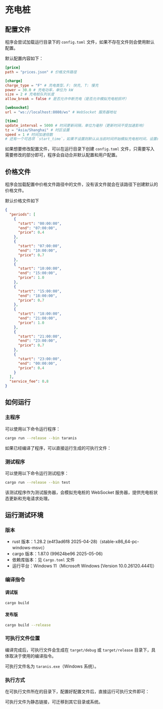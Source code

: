 # 充电桩

## 配置文件

程序会尝试加载运行目录下的 `config.toml` 文件，如果不存在文件则会使用默认配置。

默认配置内容如下：

```toml
[price]
path = "prices.json" # 价格文件路径

[charge]
charge_type = "F" # 充电类型，F: 快充, T: 慢充
power = 30.0 # 充电功率，单位为 kW
size = 2 # 充电桩队列长度
allow_break = false # 是否允许中断充电（是否允许模拟充电桩损坏）

[websocket]
url = "ws://localhost:8080/ws" # WebSocket 服务器地址

[time]
update_interval = 5000 # 时间更新间隔，单位为毫秒（更新时间不受加速影响）
tz = "Asia/Shanghai" # 时区设置
speed = 1 # 时间加速倍数
# 还有一个可选项 `start_time`，如果不设置则默认从当前时间开始模拟充电桩时间，设置格式为 UTC 格式
```

如果想要修改配置文件，可以在运行目录下创建 `config.toml` 文件，只需要写入需要修改的部分即可，程序会自动合并默认配置和用户配置。

## 价格文件

程序会加载配置中价格文件路径中的文件，没有该文件就会在该路径下创建默认的价格文件。

默认价格文件如下

```json
{
  "periods": [
    {
      "start": "00:00:00",
      "end": "07:00:00",
      "price": 0.4
    },
    {
      "start": "07:00:00",
      "end": "10:00:00",
      "price": 0.7
    },
    {
      "start": "10:00:00",
      "end": "15:00:00",
      "price": 1.0
    },
    {
      "start": "15:00:00",
      "end": "18:00:00",
      "price": 0.7
    },
    {
      "start": "18:00:00",
      "end": "21:00:00",
      "price": 1.0
    },
    {
      "start": "21:00:00",
      "end": "23:00:00",
      "price": 0.7
    },
    {
      "start": "23:00:00",
      "end": "00:00:00",
      "price": 0.4
    }
  ],
  "service_fee": 0.8
}
```

## 如何运行

### 主程序

可以使用以下命令运行程序：

```bash
cargo run --release --bin taranis
```

如果已经编译了程序，可以直接运行生成的可执行文件：

### 测试程序

可以使用以下命令运行测试程序：

```bash
cargo run --release --bin test
```

该测试程序作为测试服务器，会模拟充电桩的 WebSocket 服务器，提供充电桩状态更新和充电请求处理。

## 运行测试环境

### 版本

- rust 版本：1.28.2 (e4f3ad6f8 2025-04-28)（stable-x86_64-pc-windows-msvc）
- cargo 版本：1.87.0 (99624be96 2025-05-06)
- 依赖库版本：见 `Cargo.toml` 文件
- 运行平台：Windows 11（Microsoft Windows [Version 10.0.26120.4441]）

### 编译指令

#### 调试版

```bash
cargo build
```

#### 发布版

```bash
cargo build --release
```

### 可执行文件位置

编译完成后，可执行文件会生成在 `target/debug` 或 `target/release` 目录下，具体取决于使用的编译指令。

可执行文件名为 `taranis.exe`（Windows 系统）。

### 执行方式

在可执行文件所在的目录下，配置好配置文件后，直接运行可执行文件即可：

可执行文件为静态链接，可迁移到其它目录或系统。